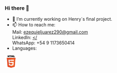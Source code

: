 ### Hi there 👋

- 🔭 I’m currently working on Henry´s final project.
- 📫 How to reach me:<br>
Mail: ezequieljuarez290@gmail.com<br>
LinkedIn: <a href="https://www.linkedin.com/in/ezequiel-juarez"></<a><br>
WhatsApp: +54 9 1173650414
- Languages:
<img src="https://raw.githubusercontent.com/devicons/devicon/master/icons/html5/html5-original-wordmark.svg" alt="html5" width="40" height="40"/>

<!--
**EzeJuarez/EzeJuarez** is a ✨ _special_ ✨ repository because its `README.md` (this file) appears on your GitHub profile.

Here are some ideas to get you started:

- 🌱 I’m currently learning ...
- 👯 I’m looking to collaborate on ...
- 🤔 I’m looking for help with ...
- 💬 Ask me about ...
- 😄 Pronouns: ...
- ⚡ Fun fact: ...
-->
